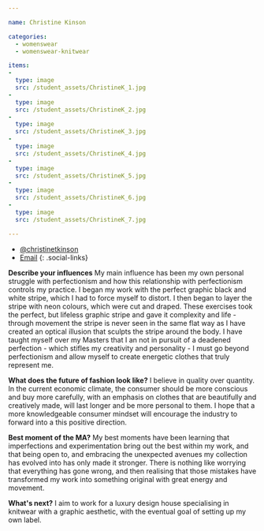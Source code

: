 ```yaml
---

name: Christine Kinson

categories:
  - womenswear
  - womenswear-knitwear

items:
-
  type: image
  src: /student_assets/ChristineK_1.jpg
-
  type: image
  src: /student_assets/ChristineK_2.jpg
-
  type: image
  src: /student_assets/ChristineK_3.jpg
-
  type: image
  src: /student_assets/ChristineK_4.jpg
-
  type: image
  src: /student_assets/ChristineK_5.jpg
-
  type: image
  src: /student_assets/ChristineK_6.jpg
-
  type: image
  src: /student_assets/ChristineK_7.jpg

---
```


* [@christinetkinson](https://www.instagram.com/christinetkinson/)
* [Email](mailto:christine.kinson@network.rca.ac.uk)
{: .social-links}

**Describe your influences**
My main influence has been my own personal struggle with perfectionism and how this relationship with perfectionism controls my practice. I began my work with the perfect graphic black and white stripe, which I had to force myself to distort. I then began to layer the stripe with neon colours, which were cut and draped. These exercises took the perfect, but lifeless graphic stripe and gave it complexity and life - through movement the stripe is never seen in the same flat way as I have created an optical illusion that sculpts the stripe around the body. I have taught myself over my Masters that I an not in pursuit of a deadened perfection - which stifles my creativity and personality - I must go beyond perfectionism and allow myself to create energetic clothes that truly represent me.

**What does the future of fashion look like?**
I believe in quality over quantity. In the current economic climate, the consumer should be more conscious and buy more carefully, with an emphasis on clothes that are beautifully and creatively made, will last longer and be more personal to them.  I hope that a more knowledgeable consumer mindset will encourage the industry to forward into a this positive direction.

**Best moment of the MA?**
My best moments have been learning that imperfections and experimentation bring out the best within my work, and that being open to, and embracing the unexpected avenues my collection has evolved into has only made it stronger. There is nothing like worrying that everything has gone wrong, and then realising that those mistakes have transformed my work into something original with great energy and movement.

**What's next?**
I aim to work for a luxury design house specialising in knitwear with a graphic aesthetic, with the eventual goal of setting up my own label.
